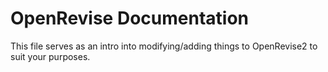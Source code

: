 # OpenRevise Documentation

This file serves as an intro into modifying/adding things to OpenRevise2 to suit your purposes.